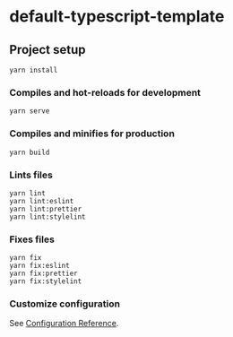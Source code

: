 # default-typescript-template

## Project setup
```
yarn install
```

### Compiles and hot-reloads for development
```
yarn serve
```

### Compiles and minifies for production
```
yarn build
```

### Lints files
```
yarn lint
yarn lint:eslint
yarn lint:prettier
yarn lint:stylelint
```

### Fixes files
```
yarn fix
yarn fix:eslint
yarn fix:prettier
yarn fix:stylelint
```

### Customize configuration
See [Configuration Reference](https://cli.vuejs.org/config/).
